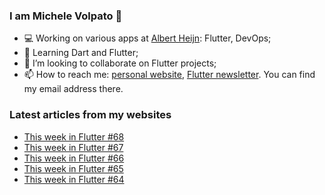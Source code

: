 ### I am Michele Volpato 👋

- 💻 Working on various apps at [Albert Heijn](https://github.com/RoyalAholdDelhaize): Flutter, DevOps;
- 🌱 Learning Dart and Flutter;
- 📱 I’m looking to collaborate on Flutter projects;
- 📫 How to reach me: [personal website](https://volpato.dev), [Flutter newsletter](https://flutternewsletter.volpato.dev). You can find my email address there.

### Latest articles from my websites

<!-- BLOG-POST-LIST:START -->
- [This week in Flutter #68](https://flutternewsletter.volpato.dev/news/this-week-in-flutter-68/)
- [This week in Flutter #67](https://flutternewsletter.volpato.dev/news/this-week-in-flutter-67/)
- [This week in Flutter #66](https://flutternewsletter.volpato.dev/news/this-week-in-flutter-66/)
- [This week in Flutter #65](https://flutternewsletter.volpato.dev/news/this-week-in-flutter-65/)
- [This week in Flutter #64](https://flutternewsletter.volpato.dev/news/this-week-in-flutter-64/)
<!-- BLOG-POST-LIST:END -->
